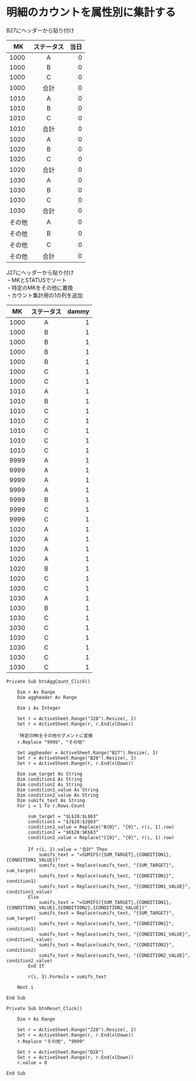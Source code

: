 # 明細のカウントを属性別に集計する
B27にヘッダーから貼り付け

| MK | ステータス | 当日 |
|--------|:----------:|-----:|
| 1000 | A | 0 |
| 1000 | B | 0 |
| 1000 | C | 0 |
| 1000 | 合計 | 0 |
| 1010 | A | 0 |
| 1010 | B | 0 |
| 1010 | C | 0 |
| 1010 | 合計 | 0 |
| 1020 | A | 0 |
| 1020 | B | 0 |
| 1020 | C | 0 |
| 1020 | 合計 | 0 |
| 1030 | A | 0 |
| 1030 | B | 0 |
| 1030 | C | 0 |
| 1030 | 合計 | 0 |
| その他 | A | 0 |
| その他 | B | 0 |
| その他 | C | 0 |
| その他 | 合計 | 0 |

J27にヘッダーから貼り付け  
・MKとSTATUSでソート  
・特定のMKをその他に置換  
・カウント集計用の1の列を追加  

| MK | ステータス | dammy |
|------|:----------:|------:|
| 1000 | A | 1 |
| 1000 | B | 1 |
| 1000 | B | 1 |
| 1000 | B | 1 |
| 1000 | B | 1 |
| 1000 | C | 1 |
| 1000 | C | 1 |
| 1010 | A | 1 |
| 1010 | B | 1 |
| 1010 | C | 1 |
| 1010 | C | 1 |
| 1010 | C | 1 |
| 1010 | C | 1 |
| 1010 | C | 1 |
| 9999 | A | 1 |
| 9999 | A | 1 |
| 9999 | A | 1 |
| 9999 | A | 1 |
| 9999 | B | 1 |
| 9999 | C | 1 |
| 9999 | C | 1 |
| 1020 | A | 1 |
| 1020 | A | 1 |
| 1020 | A | 1 |
| 1020 | A | 1 |
| 1020 | B | 1 |
| 1020 | C | 1 |
| 1020 | C | 1 |
| 1030 | A | 1 |
| 1030 | B | 1 |
| 1030 | C | 1 |
| 1030 | C | 1 |
| 1030 | C | 1 |
| 1030 | C | 1 |
| 1030 | C | 1 |
| 1030 | C | 1 |

```
Private Sub btnAggCount_Click()
    
    Dim r As Range
    Dim aggheader As Range
    
    Dim i As Integer
    
    Set r = ActiveSheet.Range("J28").Resize(, 2)
    Set r = ActiveSheet.Range(r, r.End(xlDown))
    
    '特定のMKをその他セグメントに変換
    r.Replace "9999", "その他"
    
    Set aggheader = ActiveSheet.Range("B27").Resize(, 3)
    Set r = ActiveSheet.Range("B28").Resize(, 3)
    Set r = ActiveSheet.Range(r, r.End(xlDown))
    
    Dim sum_target As String
    Dim condition1 As String
    Dim condition2 As String
    Dim condition1_value As String
    Dim condition2_value As String
    Dim sumifs_text As String
    For i = 1 To r.Rows.Count
        
        sum_target = "$L$28:$L$63"
        condition1 = "$J$28:$J$63"
        condition1_value = Replace("B{0}", "{0}", r(i, 1).row)
        condition2 = "$K$28:$K$63"
        condition2_value = Replace("C{0}", "{0}", r(i, 1).row)
        
        If r(i, 2).value = "合計" Then
            sumifs_text = "=SUMIFS({SUM_TARGET},{CONDITION1},{CONDITION1_VALUE})"
            sumifs_text = Replace(sumifs_text, "{SUM_TARGET}", sum_target)
            sumifs_text = Replace(sumifs_text, "{CONDITION1}", condition1)
            sumifs_text = Replace(sumifs_text, "{CONDITION1_VALUE}", condition1_value)
        Else
            sumifs_text = "=SUMIFS({SUM_TARGET},{CONDITION1},{CONDITION1_VALUE},{CONDITION2},{CONDITION2_VALUE})"
            sumifs_text = Replace(sumifs_text, "{SUM_TARGET}", sum_target)
            sumifs_text = Replace(sumifs_text, "{CONDITION1}", condition1)
            sumifs_text = Replace(sumifs_text, "{CONDITION1_VALUE}", condition1_value)
            sumifs_text = Replace(sumifs_text, "{CONDITION2}", condition2)
            sumifs_text = Replace(sumifs_text, "{CONDITION2_VALUE}", condition2_value)
        End If
        
        r(i, 3).Formula = sumifs_text
        
    Next i   
    
End Sub
```
```
Private Sub btnReset_Click()

    Dim r As Range
    
    Set r = ActiveSheet.Range("J28").Resize(, 2)
    Set r = ActiveSheet.Range(r, r.End(xlDown))
    r.Replace "その他", "9999"

    Set r = ActiveSheet.Range("D28")
    Set r = ActiveSheet.Range(r, r.End(xlDown))
    r.value = 0

End Sub
```
